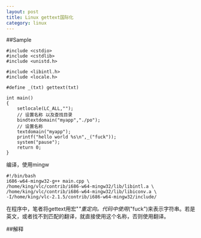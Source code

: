 ```yaml
---
layout: post
title: Linux gettext国际化
category: linux
---
```


##Sample

	#include <cstdio>
	#include <cstdlib>
	#include <unistd.h>

	#include <libintl.h>
	#include <locale.h>

	#define _(txt) gettext(txt)

	int main()
	{
		setlocale(LC_ALL,"");
		// 设置名称 以及查找目录
		bindtextdomain("myapp","./po");
		// 设置名称
		textdomain("myapp");
		printf("hello world %s\n",_("fuck"));
		system("pause");
		return 0;
	}
	
编译，使用mingw

	#!/bin/bash
	i686-w64-mingw32-g++ main.cpp \
	/home/king/vlc/contrib/i686-w64-mingw32/lib/libintl.a \
	/home/king/vlc/contrib/i686-w64-mingw32/lib/libiconv.a \
	-I/home/king/vlc-2.1.5/contrib/i686-w64-mingw32/include/

在程序中，笔者将gettext用宏"_"重定向。代码中使用_("fuck")来表示字符串。若是英文，或者找不到匹配的翻译，就直接使用这个名称，否则使用翻译。
	
##解释

